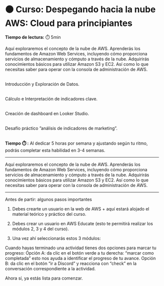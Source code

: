 # ⚫ Curso: Despegando hacia la nube AWS: Cloud para principiantes


**Tiempo de lectura:** ⏱️️️ 5min


<!-- El siguiente bloque de comentario se usa también  para mostrar un preview o resumen del program, skill o module en thumbnails de FE (por ejemplo) -->
<!-- preview:start -->
<p>Aquí exploraremos el concepto de la nube de AWS. Aprenderás los fundamentos de Amazon Web Services, incluyendo cómo proporciona servicios de almacenamiento y cómputo a través de la nube. Adquirirás conocimientos básicos para utilizar Amazon S3 y EC2. Así como lo que necesitas saber para operar con la consola de administración de AWS.</p>
<p><br>Introducción y Exploración de Datos.</p>
<p><br>Cálculo e Interpretación de indicadores clave.</p>
<p><br>Creación de dashboard en Looker Studio.</p>
<p><br>Desafío práctico ”análisis de indicadores de marketing”.
</p>
<p><br><b>Tiempo ⏱️️ :</b> Al dedicar 5 horas por semana y ajustando según tu ritmo, podrás completar esta habilidad en 3-4 semanas.</p>
<!-- preview:end -->

---

Aquí exploraremos el concepto de la nube de AWS. Aprenderás los fundamentos de Amazon Web Services, incluyendo cómo proporciona servicios de almacenamiento y cómputo a través de la nube. Adquirirás conocimientos básicos para utilizar Amazon S3 y EC2. Así como lo que necesitas saber para operar con la consola de administración de AWS.

---

Antes de partir: algunos pasos importantes
1. Debes crearte un usuario en la web de  AWS + <L> aquí estará alojado el material teórico y práctico del curso.

2. Debes crear un usuario en AWS Educate (esto te permitirá realizar los módulos 2, 3 y 4 del curso).

3. Una vez ahí seleccionarás estos 3 módulos:






Cuando hayas terminado una actividad tienes dos opciones para marcar tu progreso:
Opción A: da clic en el botón verde a tu derecha: “marcar como completada” esto nos ayuda a identificar  el progreso de tu avance.
Opción B: da clic en el botón “ir a Discord” y reacciona con “check” en la conversación correspondiente a la actividad.

Ahora sí, ya estás lista para comenzar.

